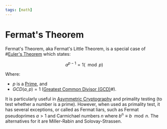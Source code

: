 ```yaml
---
tags: [math]
---
```


# Fermat's Theorem

Fermat's Theorem, aka Fermat's Little Theorem, is a special case of
#[Euler's Theorem](202210222028.md) which states:

$$
a^{p-1} = 1 (\mod p)
$$

Where:
- $p$ is a [Prime](202302281130.md), and
- $GCD(a, p) = 1$ ([Greatest Common Divisor (GCD)](202210092214.md)#).

It is particularly useful in [Asymmetric Cryptography](202203221212.md) and
primality testing (to test whether a number is a prime). However, when used as
primality test, it has several exceptions, or called as Fermat liars, such as
Fermat pseudoprimes $a > 1$ and Carmichael numbers $n$ where $b^n \equiv b \mod
n$. The alternatives for it are Miller-Rabin and Solovay-Strassen.
